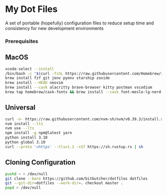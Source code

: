 # My Dot Files
A set of portable (hopefully) configuration files to reduce setup time and consistency for new development environments

### Prerequisites

## MacOS
``` bash
xcode-select --install
/bin/bash -c "$(curl -fsSL https://raw.githubusercontent.com/Homebrew/install/master/install.sh)"
brew install fzf git jenv pyenv starship zoxide
brew install --HEAD neovim
brew install --cask alacritty brave-browser kitty postman vscodium
brew tap homebrew/cask-fonts && brew install --cask font-meslo-lg-nerd-font
```

## Universal
``` bash
curl -o- https://raw.githubusercontent.com/nvm-sh/nvm/v0.39.3/install.sh | bash
nvm install --lts
nvm use --lts
npm install -g npm@latest yarn
python install 3.10
python global 3.10
curl --proto '=https' --tlsv1.2 -sSf https://sh.rustup.rs | sh
```

## Cloning Configuration
``` bash
pushd ~ > /dev/null
git clone --bare https://github.com/bitbutcher/dotfiles dotfiles
git --git-dir=dotfiles --work-dir=. checkout master .
popd > /dev/null
```
